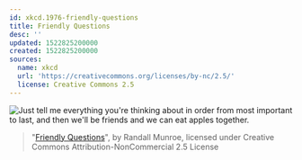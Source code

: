 ```yaml
---
id: xkcd.1976-friendly-questions
title: Friendly Questions
desc: ''
updated: 1522825200000
created: 1522825200000
sources:
  name: xkcd
  url: 'https://creativecommons.org/licenses/by-nc/2.5/'
  license: Creative Commons 2.5
---
```

![Just tell me everything you're thinking about in order from most important to last, and then we'll be friends and we can eat apples together.](https://imgs.xkcd.com/comics/friendly_questions.png)
> "[Friendly Questions](https://xkcd.com/1976/)", by Randall Munroe, licensed under Creative Commons Attribution-NonCommercial 2.5 License
